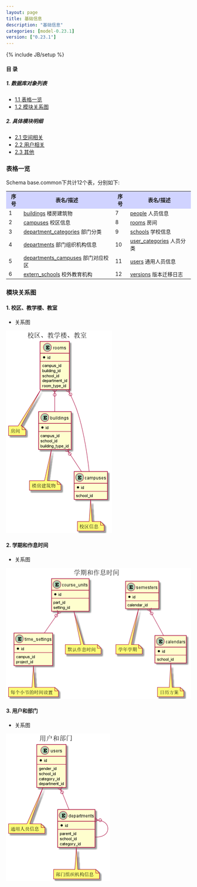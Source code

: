 ```yaml
---
layout: page
title: 基础信息 
description: "基础信息"
categories: [model-0.23.1]
version: ["0.23.1"]
---
```

{% include JB/setup %}

#### 目 录

##### 1. 数据库对象列表
  * [1.1 表格一览](index.html#表格一览)
  * [1.2 模块关系图](index.html#模块关系图)

##### 2. 具体模块明细
* [2.1 空间相关](/base/common/space.html)
* [2.2 用户相关](/base/common/user.html)
* [2.3 其他](/base/common/misc.html)

### 表格一览
Schema base.common下共计12个表，分别如下:

<table class="table table-bordered table-striped table-condensed">
  <tr>
    <th style="background-color:#D0D3FF">序号</th>
    <th style="background-color:#D0D3FF">表名/描述</th>
    <th style="background-color:#D0D3FF">序号</th>
    <th style="background-color:#D0D3FF">表名/描述</th>
  </tr>
  <tr>
    <td>1</td>
    <td><a href="/model/base/common/space.html#表格-buildings-楼房建筑物">buildings</a> 楼房建筑物</td>
    <td>7</td>
    <td><a href="/model/base/common/user.html#表格-people-人员信息">people</a> 人员信息</td>
  </tr>
  <tr>
    <td>2</td>
    <td><a href="/model/base/common/space.html#表格-campuses-校区信息">campuses</a> 校区信息</td>
    <td>8</td>
    <td><a href="/model/base/common/space.html#表格-rooms-房间">rooms</a> 房间</td>
  </tr>
  <tr>
    <td>3</td>
    <td><a href="/model/base/common/user.html#表格-department_categories-部门分类">department_categories</a> 部门分类</td>
    <td>9</td>
    <td><a href="/model/base/common/space.html#表格-schools-学校信息">schools</a> 学校信息</td>
  </tr>
  <tr>
    <td>4</td>
    <td><a href="/model/base/common/user.html#表格-departments-部门组织机构信息">departments</a> 部门组织机构信息</td>
    <td>10</td>
    <td><a href="/model/base/common/user.html#表格-user_categories-人员分类">user_categories</a> 人员分类</td>
  </tr>
  <tr>
    <td>5</td>
    <td><a href="/model/base/common/user.html#表格-departments_campuses-部门对应校区">departments_campuses</a> 部门对应校区</td>
    <td>11</td>
    <td><a href="/model/base/common/user.html#表格-users-通用人员信息">users</a> 通用人员信息</td>
  </tr>
  <tr>
    <td>6</td>
    <td><a href="/model/base/common/misc.html#表格-extern_schools-校外教育机构">extern_schools</a> 校外教育机构</td>
    <td>12</td>
    <td><a href="/model/base/common/misc.html#表格-versions-版本迁移日志">versions</a> 版本迁移日志</td>
  </tr>
</table>

### 模块关系图


#### 1. 校区、教学楼、教室
  * 关系图

![校区、教学楼、教室](images/space.png)


#### 2. 学期和作息时间
  * 关系图

![学期和作息时间](images/time.png)


#### 3. 用户和部门
  * 关系图

![用户和部门](images/user.png)


